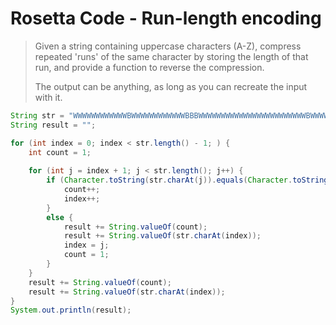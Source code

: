 # Rosetta Code - Run-length encoding

> Given a string containing uppercase characters (A-Z), compress repeated 'runs' of the same character by storing the length of that run, and provide a function to reverse the compression.
>
> The output can be anything, as long as you can recreate the input with it.

```java
String str = "WWWWWWWWWWWWBWWWWWWWWWWWWBBBWWWWWWWWWWWWWWWWWWWWWWWWBWWWWWWWWWWWWWW";
String result = "";

for (int index = 0; index < str.length() - 1; ) {
    int count = 1;
    
    for (int j = index + 1; j < str.length(); j++) {
        if (Character.toString(str.charAt(j)).equals(Character.toString(str.charAt(index)))) {
            count++;
            index++;
        }
        else {
            result += String.valueOf(count);
            result += String.valueOf(str.charAt(index));
            index = j;
            count = 1;
        }
    }
    result += String.valueOf(count);
    result += String.valueOf(str.charAt(index));
}
System.out.println(result);
```